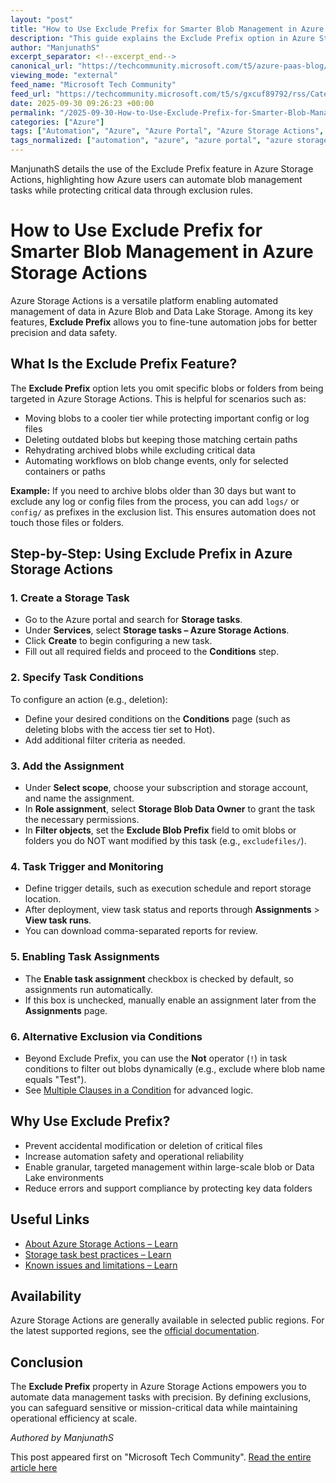 ```yaml
---
layout: "post"
title: "How to Use Exclude Prefix for Smarter Blob Management in Azure Storage Actions"
description: "This guide explains the Exclude Prefix option in Azure Storage Actions, demonstrating how it enables users to refine blob management on Azure Blob and Data Lake Storage. It includes practical instructions for use in task creation, exclusion patterns, and monitoring automation outcomes, along with links to official documentation and key workflow details."
author: "ManjunathS"
excerpt_separator: <!--excerpt_end-->
canonical_url: "https://techcommunity.microsoft.com/t5/azure-paas-blog/exclude-prefix-in-azure-storage-action-smarter-blob-management/ba-p/4440075"
viewing_mode: "external"
feed_name: "Microsoft Tech Community"
feed_url: "https://techcommunity.microsoft.com/t5/s/gxcuf89792/rss/Category?category.id=Azure"
date: 2025-09-30 09:26:23 +00:00
permalink: "/2025-09-30-How-to-Use-Exclude-Prefix-for-Smarter-Blob-Management-in-Azure-Storage-Actions.html"
categories: ["Azure"]
tags: ["Automation", "Azure", "Azure Portal", "Azure Storage Actions", "Blob Deletion", "Blob Filtering", "Blob Management", "Community", "Condition Filtering", "Data Lake Storage", "Exclude Prefix", "Operational Efficiency", "Role Assignment", "Storage Blob Data Owner", "Task Assignment", "Workflow Automation"]
tags_normalized: ["automation", "azure", "azure portal", "azure storage actions", "blob deletion", "blob filtering", "blob management", "community", "condition filtering", "data lake storage", "exclude prefix", "operational efficiency", "role assignment", "storage blob data owner", "task assignment", "workflow automation"]
---
```


ManjunathS details the use of the Exclude Prefix feature in Azure Storage Actions, highlighting how Azure users can automate blob management tasks while protecting critical data through exclusion rules.<!--excerpt_end-->

# How to Use Exclude Prefix for Smarter Blob Management in Azure Storage Actions

Azure Storage Actions is a versatile platform enabling automated management of data in Azure Blob and Data Lake Storage. Among its key features, **Exclude Prefix** allows you to fine-tune automation jobs for better precision and data safety.

## What Is the Exclude Prefix Feature?

The **Exclude Prefix** option lets you omit specific blobs or folders from being targeted in Azure Storage Actions. This is helpful for scenarios such as:

- Moving blobs to a cooler tier while protecting important config or log files
- Deleting outdated blobs but keeping those matching certain paths
- Rehydrating archived blobs while excluding critical data
- Automating workflows on blob change events, only for selected containers or paths

**Example:**
If you need to archive blobs older than 30 days but want to exclude any log or config files from the process, you can add `logs/` or `config/` as prefixes in the exclusion list. This ensures automation does not touch those files or folders.

## Step-by-Step: Using Exclude Prefix in Azure Storage Actions

### 1. Create a Storage Task

- Go to the Azure portal and search for **Storage tasks**.
- Under **Services**, select **Storage tasks – Azure Storage Actions**.
- Click **Create** to begin configuring a new task.
- Fill out all required fields and proceed to the **Conditions** step.

### 2. Specify Task Conditions

To configure an action (e.g., deletion):

- Define your desired conditions on the **Conditions** page (such as deleting blobs with the access tier set to Hot).
- Add additional filter criteria as needed.

### 3. Add the Assignment

- Under **Select scope**, choose your subscription and storage account, and name the assignment.
- In **Role assignment**, select **Storage Blob Data Owner** to grant the task the necessary permissions.
- In **Filter objects**, set the **Exclude Blob Prefix** field to omit blobs or folders you do NOT want modified by this task (e.g., `excludefiles/`).

### 4. Task Trigger and Monitoring

- Define trigger details, such as execution schedule and report storage location.
- After deployment, view task status and reports through **Assignments** > **View task runs**.
- You can download comma-separated reports for review.

### 5. Enabling Task Assignments

- The **Enable task assignment** checkbox is checked by default, so assignments run automatically.
- If this box is unchecked, manually enable an assignment later from the **Assignments** page.

### 6. Alternative Exclusion via Conditions

- Beyond Exclude Prefix, you can use the **Not** operator (`!`) in task conditions to filter out blobs dynamically (e.g., exclude where blob name equals "Test").
- See [Multiple Clauses in a Condition](https://learn.microsoft.com/en-us/azure/storage-actions/storage-tasks/storage-task-conditions#multiple-clauses-in-a-condition) for advanced logic.

## Why Use Exclude Prefix?

- Prevent accidental modification or deletion of critical files
- Increase automation safety and operational reliability
- Enable granular, targeted management within large-scale blob or Data Lake environments
- Reduce errors and support compliance by protecting key data folders

## Useful Links

- [About Azure Storage Actions – Learn](https://learn.microsoft.com/en-us/azure/storage-actions/overview)
- [Storage task best practices – Learn](https://learn.microsoft.com/en-us/azure/storage-actions/storage-tasks/storage-task-best-practices)
- [Known issues and limitations – Learn](https://learn.microsoft.com/en-us/azure/storage-actions/storage-tasks/storage-task-known-issues)

## Availability

Azure Storage Actions are generally available in selected public regions. For the latest supported regions, see the [official documentation](https://learn.microsoft.com/en-us/azure/storage-actions/overview#supported-regions).

## Conclusion

The **Exclude Prefix** property in Azure Storage Actions empowers you to automate data management tasks with precision. By defining exclusions, you can safeguard sensitive or mission-critical data while maintaining operational efficiency at scale.

_Authored by ManjunathS_

This post appeared first on "Microsoft Tech Community". [Read the entire article here](https://techcommunity.microsoft.com/t5/azure-paas-blog/exclude-prefix-in-azure-storage-action-smarter-blob-management/ba-p/4440075)
